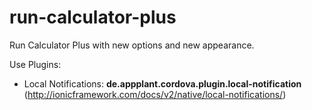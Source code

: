 # run-calculator-plus
Run Calculator Plus with new options and new appearance.

Use Plugins:

* Local Notifications: **de.appplant.cordova.plugin.local-notification** (http://ionicframework.com/docs/v2/native/local-notifications/)
